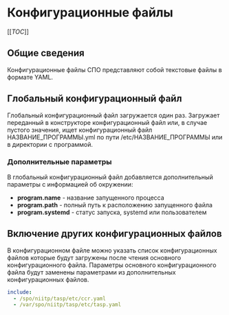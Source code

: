 # Конфигурационные файлы

[[_TOC_]]

## Общие сведения

Конфигурационные файлы СПО представляют собой текстовые файлы в формате YAML.

## Глобальный конфигурационный файл

Глобальный конфигурационный файл загружается один раз. Загружает переданный
в конструкторе конфигурационный файл или, в случае пустого значения, ищет
конфигурационный файл НАЗВАНИЕ_ПРОГРАММЫ.yml по пути /etc/НАЗВАНИЕ_ПРОГРАММЫ
или в директории с программой.

### Дополнительные параметры

В глобальный конфигурационный файл добавляется дополнительный параметры с
информацией об окружении:

- **program.name** - название запущенного процесса
- **program.path** - полный путь к расположению запущенного файла
- **program.systemd** - статус запуска, systemd или пользователем

## Включение других конфигурационных файлов

В конфигурационном файле можно указать список конфигурационных файлов которые
будут загружены после чтения основного конфигурационного файла. Параметры
основного конфигурационного файла будут заменены параметрами из дополнительных
конфигурационных файлов.

```yaml
include:
  - /spo/niitp/tasp/etc/ccr.yaml
  - /var/spo/niitp/tasp/etc/tasp.yaml
```
